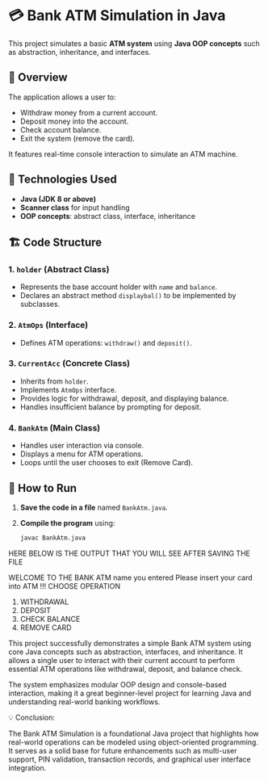 # 💳 Bank ATM Simulation in Java

This project simulates a basic **ATM system** using **Java OOP concepts** such as abstraction, inheritance, and interfaces.

## 🧠 Overview

The application allows a user to:
- Withdraw money from a current account.
- Deposit money into the account.
- Check account balance.
- Exit the system (remove the card).

It features real-time console interaction to simulate an ATM machine.

## 🔧 Technologies Used

- **Java (JDK 8 or above)**
- **Scanner class** for input handling
- **OOP concepts**: abstract class, interface, inheritance

## 🏗️ Code Structure

### 1. `holder` (Abstract Class)
- Represents the base account holder with `name` and `balance`.
- Declares an abstract method `displaybal()` to be implemented by subclasses.

### 2. `AtmOps` (Interface)
- Defines ATM operations: `withdraw()` and `deposit()`.

### 3. `CurrentAcc` (Concrete Class)
- Inherits from `holder`.
- Implements `AtmOps` interface.
- Provides logic for withdrawal, deposit, and displaying balance.
- Handles insufficient balance by prompting for deposit.

### 4. `BankAtm` (Main Class)
- Handles user interaction via console.
- Displays a menu for ATM operations.
- Loops until the user chooses to exit (Remove Card).

## 📌 How to Run

1. **Save the code in a file** named `BankAtm.java`.

2. **Compile the program** using:
   ```bash
   javac BankAtm.java
HERE BELOW IS THE OUTPUT THAT YOU WILL SEE AFTER SAVING THE FILE 

WELCOME TO THE BANK ATM name you entered 
Please insert your card into ATM !!!
CHOOSE OPERATION 
1. WITHDRAWAL 
2. DEPOSIT 
3. CHECK BALANCE 
4. REMOVE CARD


This project successfully demonstrates a simple Bank ATM system using core Java concepts such as abstraction, interfaces, and inheritance. It allows a single user to interact with their current account to perform essential ATM operations like withdrawal, deposit, and balance check.

The system emphasizes modular OOP design and console-based interaction, making it a great beginner-level project for learning Java and understanding real-world banking workflows.

💡 Conclusion:

The Bank ATM Simulation is a foundational Java project that highlights how real-world operations can be modeled using object-oriented programming. It serves as a solid base for future enhancements such as multi-user support, PIN validation, transaction records, and graphical user interface integration.

